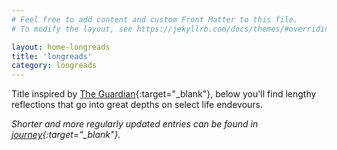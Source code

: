 ```yaml
---
# Feel free to add content and custom Front Matter to this file.
# To modify the layout, see https://jekyllrb.com/docs/themes/#overriding-theme-defaults

layout: home-longreads
title: 'longreads'
category: longreads
---
```


Title inspired by [The Guardian](https://www.theguardian.com/news/series/the-long-read){:target="_blank"}, below you'll find lengthy reflections that go into great depths on select life endevours. 

*Shorter and more regularly updated entries can be found in [journey](https://jinyoung.xyz/blog-journey/){:target="_blank"}.* 
